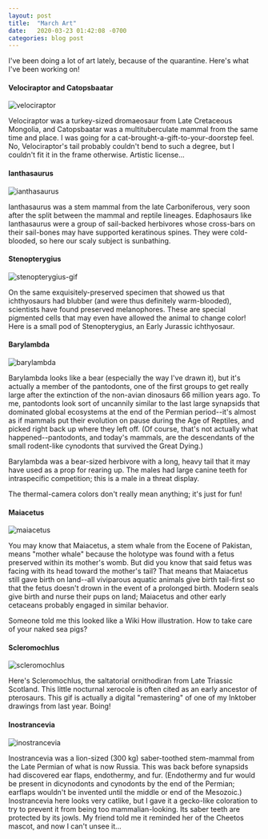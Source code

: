 ```yaml
---
layout: post
title:  "March Art"
date:   2020-03-23 01:42:08 -0700
categories: blog post
---
```

I've been doing a lot of art lately, because of the quarantine.  Here's what I've been working on!

#### Velociraptor and Catopsbaatar
![velociraptor](/assets/velociraptor.jpg)

Velociraptor was a turkey-sized dromaeosaur from Late Cretaceous Mongolia, and Catopsbaatar was a multituberculate mammal from the same time and place.  I was going for a cat-brought-a-gift-to-your-doorstep feel.  No, Velociraptor's tail probably couldn't bend to such a degree, but I couldn't fit it in the frame otherwise.  Artistic license...

#### Ianthasaurus
![ianthasaurus](/assets/ianthasaurus.png)

Ianthasaurus was a stem mammal from the late Carboniferous, very soon after the split between the mammal and reptile lineages.  Edaphosaurs like Ianthasaurus were a group of sail-backed herbivores whose cross-bars on their sail-bones may have supported keratinous spines.  They were cold-blooded, so here our scaly subject is sunbathing.

#### Stenopterygius
![stenopterygius-gif](/assets/stenopterygius.gif)

On the same exquisitely-preserved specimen that showed us that ichthyosaurs had blubber (and were thus definitely warm-blooded), scientists have found preserved melanophores.  These are special pigmented cells that may even have allowed the animal to change color!  Here is a small pod of Stenopterygius, an Early Jurassic ichthyosaur.

#### Barylambda
![barylambda](/assets/barylambda.jpg)

Barylambda looks like a bear (especially the way I've drawn it), but it's actually a member of the pantodonts, one of the first groups to get really large after the extinction of the non-avian dinosaurs 66 million years ago.  To me, pantodonts look sort of uncannily similar to the last large synapsids that dominated global ecosystems at the end of the Permian period--it's almost as if mammals put their evolution on pause during the Age of Reptiles, and picked right back up where they left off.  (Of course, that's not actually what happened--pantodonts, and today's mammals, are the descendants of the small rodent-like cynodonts that survived the Great Dying.)

Barylambda was a bear-sized herbivore with a long, heavy tail that it may have used as a prop for rearing up.  The males had large canine teeth for intraspecific competition; this is a male in a threat display.

The thermal-camera colors don't really mean anything; it's just for fun!

#### Maiacetus
![maiacetus](/assets/maiacetus.jpg)

You may know that Maiacetus, a stem whale from the Eocene of Pakistan, means "mother whale" because the holotype was found with a fetus preserved within its mother's womb.  But did you know that said fetus was facing with its head toward the mother's tail?  That means that Maiacetus still gave birth on land--all viviparous aquatic animals give birth tail-first so that the fetus doesn't drown in the event of a prolonged birth.  Modern seals give birth and nurse their pups on land; Maiacetus and other early cetaceans probably engaged in similar behavior.

Someone told me this looked like a Wiki How illustration.  How to take care of your naked sea pigs?

#### Scleromochlus
![scleromochlus](/assets/scleromochlus.gif)

Here's Scleromochlus, the saltatorial ornithodiran from Late Triassic Scotland.  This little nocturnal xerocole is often cited as an early ancestor of pterosaurs.  This gif is actually a digital "remastering" of one of my Inktober drawings from last year.  Boing!

#### Inostrancevia
![inostrancevia](/assets/inostrancevia.gif)

Inostrancevia was a lion-sized (300 kg) saber-toothed stem-mammal from the Late Permian of what is now Russia.  This was back before synapsids had discovered ear flaps, endothermy, and fur.  (Endothermy and fur would be present in dicynodonts and cynodonts by the end of the Permian; earflaps wouldn't be invented until the middle or end of the Mesozoic.)  Inostrancevia here looks very catlike, but I gave it a gecko-like coloration to try to prevent it from being too mammalian-looking.  Its saber teeth are protected by its jowls.  My friend told me it reminded her of the Cheetos mascot, and now I can't unsee it...